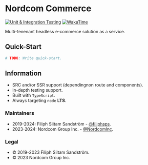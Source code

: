 # Nordcom Commerce

[![Unit & Integration Testing](https://github.com/NordcomInc/sweetsideofsweden-frontend/actions/workflows/ci.yml/badge.svg)](https://github.com/NordcomInc/sweetsideofsweden-frontend/actions/workflows/ci.yml)
[![WakaTime](https://wakatime.com/badge/github/NordcomInc/sweetsideofsweden-frontend.svg)](https://wakatime.com/badge/github/NordcomInc/sweetsideofsweden-frontend)

Multi-tenenant headless e-commerce solution as a service.

## Quick-Start

```bash
# TODO: Write quick-start.
```

## Information

-   SRC and/or SSR support (dependingnon route and components).
-   In-depth testing support.
-   Built with `TypeScript`.
-   Always targeting `node` **LTS**.

### Maintainers

-   2019-2024: Filiph Siitam Sandström - [@filiphsps](https://github.com/filiphsps).
-   2023-2024: Nordcom Group Inc. - [@NordcomInc](https://github.com/NordcomInc).

### Legal

-   © 2019-2023 Filiph Siitam Sandström.
-   © 2023 Nordcom Group Inc.
